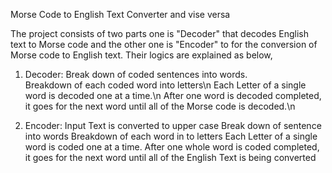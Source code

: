 Morse Code to English Text Converter and vise versa

The project consists of two parts one is "Decoder" that decodes English text to Morse code and the other one is "Encoder" to for the conversion of Morse code to English text.
Their logics are explained as below,

  1. Decoder:
     Break down of coded sentences into words.<br/>
     Breakdown of each coded word into letters\n
     Each Letter of a single word is decoded one at a time.\n
     After one word is decoded completed, it goes for the next word until all of the Morse code is decoded.\n
     
  2. Encoder:
     Input Text is converted to upper case 
     Break down of sentence into words
     Breakdown of each word in to letters
     Each Letter of a single word is coded one at a time.
     After one whole word is coded completed, it goes for the next word until all of the English Text is being converted 
